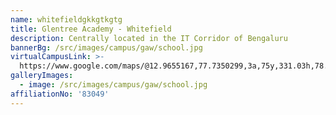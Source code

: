 ```yaml
---
name: whitefieldgkkgtkgtg
title: Glentree Academy - Whitefield
description: Centrally located in the IT Corridor of Bengaluru
bannerBg: /src/images/campus/gaw/school.jpg
virtualCampusLink: >-
  https://www.google.com/maps/@12.9655167,77.7350299,3a,75y,331.03h,78.94t/data=!3m6!1e1!3m4!1sAF1QipP0Xik14EKwv1ca-GomAFI6LTFW--HUlNO-SRCR!2e10!7i10676!8i5338?hl=en-US&entry=ttu
galleryImages:
  - image: /src/images/campus/gaw/school.jpg
affiliationNo: '83049'
---
```




